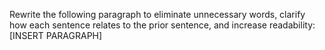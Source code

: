 Rewrite the following paragraph to eliminate unnecessary words, clarify how each sentence relates to the prior sentence, and increase readability: [INSERT PARAGRAPH]